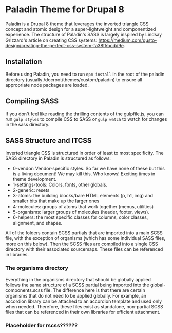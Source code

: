 # Paladin Theme for Drupal 8

Paladin is a Drupal 8 theme that leverages the inverted triangle CSS concept and atomic design for a super-lightweight and componentized experience. The structure of Paladin's SASS is largely inspired by Lindsay Grizzard's article on creating CSS systems: https://medium.com/gusto-design/creating-the-perfect-css-system-fa38f5bcdd9e.

## Installation

Before using Paladin, you need to run `npm install` in the root of the paladin directory (usually /docroot/themes/custom/paladin) to ensure all appropriate node packages are loaded.

## Compiling SASS

If you don't feel like reading the thrilling contents of the gulpfile.js, you can run `gulp styles` to compile CSS to SASS or `gulp watch` to watch for changes in the sass directory.

## SASS Structure and ITCSS

Inverted triangle CSS is structured in order of least to most specificity. The SASS directory in Paladin is structured as follows:

* 0-vendor: Vendor-specific styles. So far we have none of these but this is a living document! We may kill this. Who knows! Exciting times in theme development.
* 1-settings-tools: Colors, fonts, other globals.
* 2-generic: resets
* 3-atoms: the building blocks/bare HTML elements (p, h1, img) and smaller bits that make up the larger ones
* 4-molecules: groups of atoms that work together (menus, utilities)
* 5-organisms: larger groups of molecules (header, footer, views).
* 6-helpers: the most specific classes for columns, color classes, alignment, and shapes.

All of the folders contain SCSS partials that are imported into a main SCSS file, with the exception of organisms (which has some individual SASS files, more on this below). Then the SCSS files are compiled into a single CSS directory with their associated sourcemaps. These files can be referenced in libraries.

### The organisms directory

Everything in the organisms directory that should be globally applied follows the same structure of a SCSS partial being imported into the global-components.scss file. The difference here is that there are certain organisms that do not need to be applied globally. For example, an accordion library can be attached to an accordion template and used only when needed. Therefore, these files exist as standalone, non-partial SCSS files that can be referenced in their own libraries for efficient attachment.

### Placeholder for rscss??????
